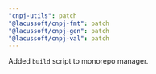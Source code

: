 ```yaml
---
"cnpj-utils": patch
"@lacussoft/cnpj-fmt": patch
"@lacussoft/cnpj-gen": patch
"@lacussoft/cnpj-val": patch
---
```


Added `build` script to monorepo manager.
